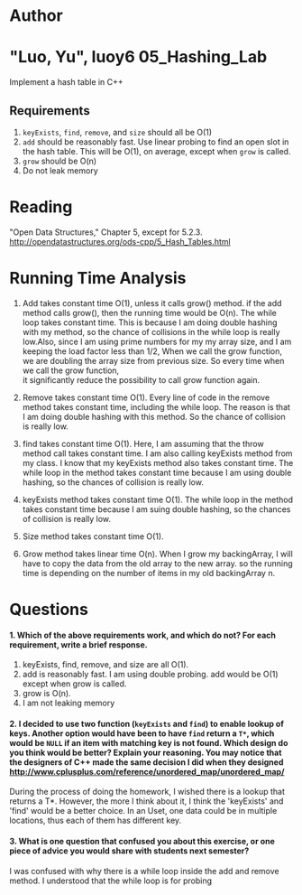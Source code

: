 Author
==========
"Luo, Yu", luoy6
05_Hashing_Lab
==============

Implement a hash table in C++

Requirements
------------

1. `keyExists`, `find`, `remove`, and `size` should all be O(1)
2. `add` should be reasonably fast. Use linear probing to find an open slot in the hash table. This will be O(1), on average, except when `grow` is called.
3. `grow` should be O(n)
4. Do not leak memory


Reading
=======
"Open Data Structures," Chapter 5, except for 5.2.3. http://opendatastructures.org/ods-cpp/5_Hash_Tables.html


Running Time Analysis
======================
1. Add takes constant time O(1), unless it calls grow() method.
if the add method calls grow(), then the running time would be O(n).
The while loop takes constant time. This is because I am doing double
hashing with my method, so the chance of collisions in the while loop
is really low.Also, since I am using prime numbers for my my array size, and
I am keeping the load factor 
less than 1/2, When we call the grow function, 
we are doubling the array size from previous size. 
So every time when we call the grow function,  
it significantly reduce the possibility to call grow function again. 

2. Remove takes constant time O(1). Every line of code in the remove
method takes constant time, including the while loop. The reason is 
that I am doing double hashing with this method. So the chance of 
collision is really low. 

3. find takes constant time O(1). Here, I am assuming that the throw method
call takes constant time. I am also calling keyExists method from 
my class. I know that my keyExists method also takes constant time. 
The while loop in the method takes constant time because I am using
double hashing, so the chances of collision is really low. 

4. keyExists method takes constant time O(1). The while loop in the 
method takes constant time because I am suing double hashing, so
the chances of collision is really low. 

5. Size method takes constant time O(1). 

6. Grow method takes linear time O(n). When I grow my backingArray, 
I will have to copy the data from the old array to the new array. 
so the running time is depending on the number of items in my 
old backingArray n. 


Questions
=========

#### 1. Which of the above requirements work, and which do not? For each requirement, write a brief response.

1. keyExists, find, remove, and size are all O(1).
2. add is reasonably fast. I am using double probing. add would be O(1) except when grow is called. 
3. grow is O(n).
4. I am not leaking memory

#### 2. I decided to use two function (`keyExists` and `find`) to enable lookup of keys. Another option would have been to have `find` return a `T*`, which would be `NULL` if an item with matching key is not found. Which design do you think would be better? Explain your reasoning. You may notice that the designers of C++ made the same decision I did when they designed http://www.cplusplus.com/reference/unordered_map/unordered_map/

During the process of doing the homework, I wished there is a lookup that returns a T*. However, the more I think about it, I think the 'keyExists' and 'find' would be a better choice. In an Uset, one data could be in multiple locations, thus each of them has different key. 

#### 3. What is one question that confused you about this exercise, or one piece of advice you would share with students next semester?

I was confused with why there is a while loop inside the add and remove method. I understood that the while loop is for probing